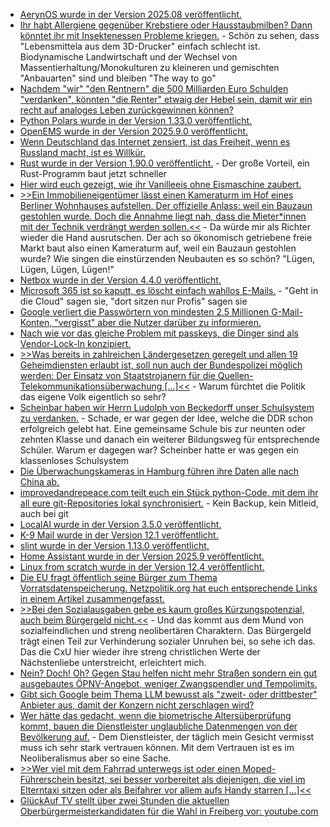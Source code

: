 * [AerynOS wurde in der Version 2025.08 veröffentlicht.](https://www.phoronix.com/news/AerynOS-2025.08-Released)
* [Ihr habt Allergiene gegenüber Krebstiere oder Hausstaubmilben? Dann könntet ihr mit Insektenessen Probleme kriegen.](https://www.deutschlandfunk.de/insekten-nahrungsmittel-futter-protein-100.html) - Schön zu sehen, dass "Lebensmittela aus dem 3D-Drucker" einfach schlecht ist. Biodynamische Landwirtschaft und der Wechsel von Massentierhaltung/Monokulturen zu kleineren und gemischten "Anbauarten" sind und bleiben "The way to go"
* [Nachdem "wir" "den Rentnern" die 500 Milliarden Euro Schulden "verdanken", könnten "die Renter" etwaig der Hebel sein, damit wir ein recht auf analoges Leben zurückgewinnen können?](https://www.borncity.com/blog/2025/08/31/wider-die-digitale-enshitification/)
* [Python Polars wurde in der Version 1.33.0 veröffentlicht.](https://github.com/pola-rs/polars/releases/tag/py-1.33.0)
* [OpenEMS wurde in der Version 2025.9.0 veröffentlicht.](https://github.com/OpenEMS/openems/releases/tag/2025.9.0)
* [Wenn Deutschland das Internet zensiert, ist das Freiheit, wenn es Russland macht, ist es Willkür.](https://tuxproject.de/blog/2025/09/medienkritik-in-kuerze-heute-rt-und-morgen-die-welt/)
* [Rust wurde in der Version 1.90.0 veröffentlicht.](https://blog.rust-lang.org/2025/09/01/rust-lld-on-1.90.0-stable/) - Der große Vorteil, ein Rust-Programm baut jetzt schneller
* [Hier wird euch gezeigt, wie ihr Vanilleeis ohne Eismaschine zaubert.](https://www.kostbarenatur.net/vanilleeis-selber-machen/)
* [>>Ein Immobilieneigentümer lässt einen Kameraturm im Hof eines Berliner Wohnhauses aufstellen. Der offizielle Anlass: weil ein Bauzaun gestohlen wurde. Doch die Annahme liegt nah, dass die Mieter*innen mit der Technik verdrängt werden sollen.<<](https://netzpolitik.org/2025/verdraengung-vor-dem-schlafzimmerfenster-steht-ein-kameraturm/) - Da würde mir als Richter wieder die Hand ausrutschen. Der ach so ökonomisch getriebene freie Markt baut also einen Kameraturm auf, weil ein Bauzaun gestohlen wurde? Wie singen die einstürzenden Neubauten es so schön? "Lügen, Lügen, Lügen, Lügen!"
* [Netbox wurde in der Version 4.4.0 veröffentlicht.](https://github.com/netbox-community/netbox/releases/tag/v4.4.0)
* [Microsoft 365 ist so kaputt, es löscht einfach wahllos E-Mails.](https://www.borncity.com/blog/2025/09/03/microsoft-365-werden-wieder-e-mails-automatisch-geloescht/) - "Geht in die Cloud" sagen sie, "dort sitzen nur Profis" sagen sie
* [Google verliert die Passwörtern von mindesten 2,5 Millionen G-Mail-Konten, "vergisst" aber die Nutzer darüber zu informieren.](https://www.bleepingcomputer.com/news/technology/no-google-did-not-warn-25-billion-gmail-users-to-reset-passwords/)
* [Nach wie vor das gleiche Problem mit passkeys, die Dinger sind als Vendor-Lock-In konzipiert.](https://lucumr.pocoo.org/2025/9/2/passkeys/)
* [>>Was bereits in zahlreichen Ländergesetzen geregelt und allen 19 Geheimdiensten erlaubt ist, soll nun auch der Bundespolizei möglich werden: Der Einsatz von Staatstrojanern für die Quellen-Telekommunikationsüberwachung [...]<<](https://netzpolitik.org/2025/bundespolizeigesetz-harte-zeiten-fuer-den-demokratischen-rechtsstaat/) - Warum fürchtet die Politik das eigene Volk eigentlich so sehr?
* [Scheinbar haben wir Herrn Ludolph von Beckedorff unser Schulsystem zu verdanken.](https://www.deutschlandfunk.de/schule-deutschland-geschichte-dreigliedriges-schulsystem-100.html) - Schade, er war gegen der Idee, welche die DDR schon erfolgreich gelebt hat. Eine gemeinsame Schule bis zur neunten oder zehnten Klasse und danach ein weiterer Bildungsweg für entsprechende Schüler. Warum er dagegen war? Scheinber hatte er was gegen ein klassenloses Schulsystem
* [Die Überwachungskameras in Hamburg führen ihre Daten alle nach China ab.](https://netzpolitik.org/2025/hikvision-hersteller-der-hamburger-ki-ueberwachungskameras-ist-fuer-menschenrechtsverletzungen-bekannt/)
* [improvedandrepeace.com teilt euch ein Stück python-Code, mit dem ihr all eure git-Repositories lokal synchronisiert.](https://improveandrepeat.com/2025/09/how-to-back-up-your-github-repositories/) - Kein Backup, kein Mitleid, auch bei git
* [LocalAI wurde in der Version 3.5.0 veröffentlicht.](https://github.com/mudler/LocalAI/releases/tag/v3.5.0)
* [K-9 Mail wurde in der Version 12.1 veröffentlicht.](https://github.com/thunderbird/thunderbird-android/releases/tag/K9MAIL_12_1)
* [slint wurde in der Version 1.13.0 veröffentlicht.](https://github.com/slint-ui/slint/releases/tag/v1.13.0)
* [Home Assistant wurde in der Version 2025.9 veröffentlicht.](https://www.home-assistant.io/blog/2025/09/03/release-20259/)
* [Linux from scratch wurde in der Version 12.4 veröffentlicht.](https://www.linuxfromscratch.org/lfs/view/12.4/)
* [Die EU fragt öffentlich seine Bürger zum Thema Vorratsdatenspeicherung. Netzpolitik.org hat euch entsprechende Links in einem Artikel zusammengefasst.](https://netzpolitik.org/2025/vorratsdatenspeicherung-sag-deine-meinung-zur-massenueberwachung/)
* [>>Bei den Sozialausgaben gebe es kaum großes Kürzungspotenzial, auch beim Bürgergeld nicht.<<](https://www.deutschlandfunk.de/buergergeld-sozialstaat-einsparungen-100.html) - Und das kommt aus dem Mund von sozialfeindlichen und streng neolibertären Charaktern. Das Bürgergeld trägt einen Teil zur Verhinderung sozialer Unruhen bei, so sehe ich das. Das die CxU hier wieder ihre streng christlichen Werte der Nächstenliebe unterstreicht, erleichtert mich.
* [Nein? Doch! Oh? Gegen Stau helfen nicht mehr Straßen sondern ein gut ausgebautes ÖPNV-Angebot, weniger Zwangspendler und Tempolimits.](https://www.deutschlandfunk.de/stau-auto-verkehr-mobilitaetswende-100.html)
* [Gibt sich Google beim Thema LLM bewusst als "zweit- oder drittbester" Anbieter aus, damit der Konzern nicht zerschlagen wird?](https://netzpolitik.org/2025/us-kartellverfahren-monopolist-google-kommt-ungeschoren-davon/)
* [Wer hätte das gedacht, wenn die biometrische Altersüberprüfung kommt, bauen die Dienstleister unglaubliche Datenmengen von der Bevölkerung auf.](https://netzpolitik.org/2025/australisches-gutachten-anbieter-von-alterskontrollen-horten-biometrische-daten/) - Dem Dienstleister, der täglich mein Gesicht vermisst muss ich sehr stark vertrauen können. Mit dem Vertrauen ist es im Neoliberalismus aber so eine Sache.
* [>>Wer viel mit dem Fahrrad unterwegs ist oder einen Moped-Führerschein besitzt, sei besser vorbereitet als diejenigen, die viel im Elterntaxi sitzen oder als Beifahrer vor allem aufs Handy starren [...]<<](https://www.deutschlandfunkkultur.de/fuehrerschein-preis-kosten-teuer-100.html)
* [GlückAuf TV stellt über zwei Stunden die aktuellen Oberbürgermeisterkandidaten für die Wahl in Freiberg  vor: youtube.com](https://www.youtube.com/watch?v=gjnGsSq2o2s)
